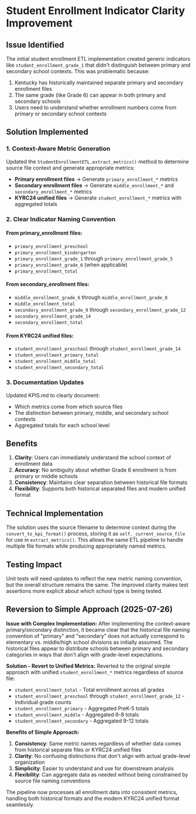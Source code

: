 # Student Enrollment Indicator Clarity Improvement

## Issue Identified
The initial student enrollment ETL implementation created generic indicators like `student_enrollment_grade_1` that didn't distinguish between primary and secondary school contexts. This was problematic because:

1. Kentucky has historically maintained separate primary and secondary enrollment files
2. The same grade (like Grade 6) can appear in both primary and secondary schools
3. Users need to understand whether enrollment numbers come from primary or secondary school contexts

## Solution Implemented

### 1. Context-Aware Metric Generation
Updated the `StudentEnrollmentETL.extract_metrics()` method to determine source file context and generate appropriate metrics:

- **Primary enrollment files** → Generate `primary_enrollment_*` metrics
- **Secondary enrollment files** → Generate `middle_enrollment_*` and `secondary_enrollment_*` metrics  
- **KYRC24 unified files** → Generate `student_enrollment_*` metrics with aggregated totals

### 2. Clear Indicator Naming Convention

#### From primary_enrollment files:
- `primary_enrollment_preschool`
- `primary_enrollment_kindergarten`
- `primary_enrollment_grade_1` through `primary_enrollment_grade_5`
- `primary_enrollment_grade_6` (when applicable)
- `primary_enrollment_total`

#### From secondary_enrollment files:
- `middle_enrollment_grade_6` through `middle_enrollment_grade_8`
- `middle_enrollment_total`
- `secondary_enrollment_grade_9` through `secondary_enrollment_grade_12`
- `secondary_enrollment_grade_14`
- `secondary_enrollment_total`

#### From KYRC24 unified files:
- `student_enrollment_preschool` through `student_enrollment_grade_14`
- `student_enrollment_primary_total`
- `student_enrollment_middle_total`
- `student_enrollment_secondary_total`

### 3. Documentation Updates
Updated KPIS.md to clearly document:
- Which metrics come from which source files
- The distinction between primary, middle, and secondary school contexts
- Aggregated totals for each school level

## Benefits
1. **Clarity**: Users can immediately understand the school context of enrollment data
2. **Accuracy**: No ambiguity about whether Grade 6 enrollment is from primary or middle schools
3. **Consistency**: Maintains clear separation between historical file formats
4. **Flexibility**: Supports both historical separated files and modern unified format

## Technical Implementation
The solution uses the source filename to determine context during the `convert_to_kpi_format()` process, storing it as `self._current_source_file` for use in `extract_metrics()`. This allows the same ETL pipeline to handle multiple file formats while producing appropriately named metrics.

## Testing Impact
Unit tests will need updates to reflect the new metric naming convention, but the overall structure remains the same. The improved clarity makes test assertions more explicit about which school type is being tested.

## Reversion to Simple Approach (2025-07-26)

**Issue with Complex Implementation:**
After implementing the context-aware primary/secondary distinction, it became clear that the historical file naming convention of "primary" and "secondary" does not actually correspond to elementary vs. middle/high school divisions as initially assumed. The historical files appear to distribute schools between primary and secondary categories in ways that don't align with grade-level expectations.

**Solution - Revert to Unified Metrics:**
Reverted to the original simple approach with unified `student_enrollment_*` metrics regardless of source file:

- `student_enrollment_total` - Total enrollment across all grades
- `student_enrollment_preschool` through `student_enrollment_grade_12` - Individual grade counts
- `student_enrollment_primary` - Aggregated PreK-5 totals
- `student_enrollment_middle` - Aggregated 6-8 totals  
- `student_enrollment_secondary` - Aggregated 9-12 totals

**Benefits of Simple Approach:**
1. **Consistency**: Same metric names regardless of whether data comes from historical separate files or KYRC24 unified files
2. **Clarity**: No confusing distinctions that don't align with actual grade-level organization
3. **Simplicity**: Easier to understand and use for downstream analysis
4. **Flexibility**: Can aggregate data as needed without being constrained by source file naming conventions

The pipeline now processes all enrollment data into consistent metrics, handling both historical formats and the modern KYRC24 unified format seamlessly.
